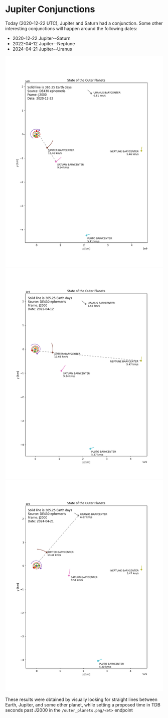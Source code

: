 # Jupiter Conjunctions

Today (2020-12-22 UTC), Jupiter and Saturn had a conjunction. Some other
interesting conjunctions will happen around the following dates:

* 2020-12-22 Jupiter--Saturn
* 2022-04-12 Jupiter--Neptune
* 2024-04-21 Jupiter--Uranus

![Jupiter--Saturn](img/2020-12-22.png)
![Jupiter--Neptune](img/2022-04-12.png)
![Jupiter--Uranus](img/2024-04-21.png)

These results were obtained by visually looking for straight lines between
Earth, Jupiter, and some other planet, while setting a proposed time in TDB
seconds past J2000 in the `/outer_planets.png/<et>` endpoint
